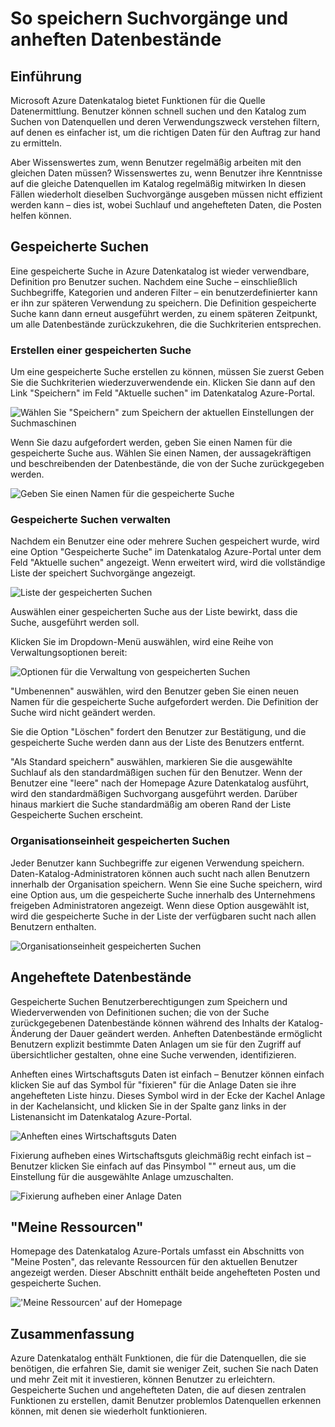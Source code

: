 <properties
   pageTitle="So speichern Suchvorgänge und anheften Datenbestände | Microsoft Azure"
   description="Gewusst wie-Artikel hervorheben-Funktionen in Azure Datenkatalog für Datenquellen und Datenbestände zur späteren Wiederverwendung speichern."
   services="data-catalog"
   documentationCenter=""
   authors="steelanddata"
   manager="NA"
   editor=""
   tags=""/>
<tags
   ms.service="data-catalog"
   ms.devlang="NA"
   ms.topic="article"
   ms.tgt_pltfrm="NA"
   ms.workload="data-catalog"
   ms.date="10/10/2016"
   ms.author="maroche"/>

# <a name="how-to-save-searches-and-pin-data-assets"></a>So speichern Suchvorgänge und anheften Datenbestände

## <a name="introduction"></a>Einführung

Microsoft Azure Datenkatalog bietet Funktionen für die Quelle Datenermittlung. Benutzer können schnell suchen und den Katalog zum Suchen von Datenquellen und deren Verwendungszweck verstehen filtern, auf denen es einfacher ist, um die richtigen Daten für den Auftrag zur hand zu ermitteln.

Aber Wissenswertes zum, wenn Benutzer regelmäßig arbeiten mit den gleichen Daten müssen? Wissenswertes zu, wenn Benutzer ihre Kenntnisse auf die gleiche Datenquellen im Katalog regelmäßig mitwirken In diesen Fällen wiederholt dieselben Suchvorgänge ausgeben müssen nicht effizient werden kann – dies ist, wobei Suchlauf und angehefteten Daten, die Posten helfen können.

## <a name="saved-searches"></a>Gespeicherte Suchen

Eine gespeicherte Suche in Azure Datenkatalog ist wieder verwendbare, Definition pro Benutzer suchen. Nachdem eine Suche – einschließlich Suchbegriffe, Kategorien und anderen Filter – ein benutzerdefinierter kann er ihn zur späteren Verwendung zu speichern. Die Definition gespeicherte Suche kann dann erneut ausgeführt werden, zu einem späteren Zeitpunkt, um alle Datenbestände zurückzukehren, die die Suchkriterien entsprechen.

### <a name="creating-a-saved-search"></a>Erstellen einer gespeicherten Suche

Um eine gespeicherte Suche erstellen zu können, müssen Sie zuerst Geben Sie die Suchkriterien wiederzuverwendende ein. Klicken Sie dann auf den Link "Speichern" im Feld "Aktuelle suchen" im Datenkatalog Azure-Portal.

 ![Wählen Sie "Speichern" zum Speichern der aktuellen Einstellungen der Suchmaschinen](./media/data-catalog-how-to-save-pin/01-save-option.png)

Wenn Sie dazu aufgefordert werden, geben Sie einen Namen für die gespeicherte Suche aus. Wählen Sie einen Namen, der aussagekräftigen und beschreibenden der Datenbestände, die von der Suche zurückgegeben werden.

 ![Geben Sie einen Namen für die gespeicherte Suche](./media/data-catalog-how-to-save-pin/02-name.png)

### <a name="managing-saved-searches"></a>Gespeicherte Suchen verwalten

Nachdem ein Benutzer eine oder mehrere Suchen gespeichert wurde, wird eine Option "Gespeicherte Suche" im Datenkatalog Azure-Portal unter dem Feld "Aktuelle suchen" angezeigt. Wenn erweitert wird, wird die vollständige Liste der speichert Suchvorgänge angezeigt.

 ![Liste der gespeicherten Suchen](./media/data-catalog-how-to-save-pin/03-list.png)

Auswählen einer gespeicherten Suche aus der Liste bewirkt, dass die Suche, ausgeführt werden soll.

Klicken Sie im Dropdown-Menü auswählen, wird eine Reihe von Verwaltungsoptionen bereit:

 ![Optionen für die Verwaltung von gespeicherten Suchen](./media/data-catalog-how-to-save-pin/04-managing.png)

"Umbenennen" auswählen, wird den Benutzer geben Sie einen neuen Namen für die gespeicherte Suche aufgefordert werden. Die Definition der Suche wird nicht geändert werden.

Sie die Option "Löschen" fordert den Benutzer zur Bestätigung, und die gespeicherte Suche werden dann aus der Liste des Benutzers entfernt.

"Als Standard speichern" auswählen, markieren Sie die ausgewählte Suchlauf als den standardmäßigen suchen für den Benutzer. Wenn der Benutzer eine "leere" nach der Homepage Azure Datenkatalog ausführt, wird den standardmäßigen Suchvorgang ausgeführt werden. Darüber hinaus markiert die Suche standardmäßig am oberen Rand der Liste Gespeicherte Suchen erscheint.

### <a name="organizational-saved-searches"></a>Organisationseinheit gespeicherten Suchen

Jeder Benutzer kann Suchbegriffe zur eigenen Verwendung speichern. Daten-Katalog-Administratoren können auch sucht nach allen Benutzern innerhalb der Organisation speichern. Wenn Sie eine Suche speichern, wird eine Option aus, um die gespeicherte Suche innerhalb des Unternehmens freigeben Administratoren angezeigt. Wenn diese Option ausgewählt ist, wird die gespeicherte Suche in der Liste der verfügbaren sucht nach allen Benutzern enthalten.

 ![Organisationseinheit gespeicherten Suchen](./media/data-catalog-how-to-save-pin/08-organizational-saved-search.png)


## <a name="pinned-data-assets"></a>Angeheftete Datenbestände

Gespeicherte Suchen Benutzerberechtigungen zum Speichern und Wiederverwenden von Definitionen suchen; die von der Suche zurückgegebenen Datenbestände können während des Inhalts der Katalog-Änderung der Dauer geändert werden. Anheften Datenbestände ermöglicht Benutzern explizit bestimmte Daten Anlagen um sie für den Zugriff auf übersichtlicher gestalten, ohne eine Suche verwenden, identifizieren.

Anheften eines Wirtschaftsguts Daten ist einfach – Benutzer können einfach klicken Sie auf das Symbol für "fixieren" für die Anlage Daten sie ihre angehefteten Liste hinzu. Dieses Symbol wird in der Ecke der Kachel Anlage in der Kachelansicht, und klicken Sie in der Spalte ganz links in der Listenansicht im Datenkatalog Azure-Portal.

![Anheften eines Wirtschaftsguts Daten](./media/data-catalog-how-to-save-pin/05-pinning.png)

Fixierung aufheben eines Wirtschaftsguts gleichmäßig recht einfach ist – Benutzer klicken Sie einfach auf das Pinsymbol "" erneut aus, um die Einstellung für die ausgewählte Anlage umzuschalten.

![Fixierung aufheben einer Anlage Daten](./media/data-catalog-how-to-save-pin/06-unpinning.png)

## <a name="my-assets"></a>"Meine Ressourcen"
Homepage des Datenkatalog Azure-Portals umfasst ein Abschnitts von "Meine Posten", das relevante Ressourcen für den aktuellen Benutzer angezeigt werden. Dieser Abschnitt enthält beide angehefteten Posten und gespeicherte Suchen.

!['Meine Ressourcen' auf der Homepage](./media/data-catalog-how-to-save-pin/07-my-assets.png)

## <a name="summary"></a>Zusammenfassung
Azure Datenkatalog enthält Funktionen, die für die Datenquellen, die sie benötigen, die erfahren Sie, damit sie weniger Zeit, suchen Sie nach Daten und mehr Zeit mit it investieren, können Benutzer zu erleichtern. Gespeicherte Suchen und angehefteten Daten, die auf diesen zentralen Funktionen zu erstellen, damit Benutzer problemlos Datenquellen erkennen können, mit denen sie wiederholt funktionieren.
